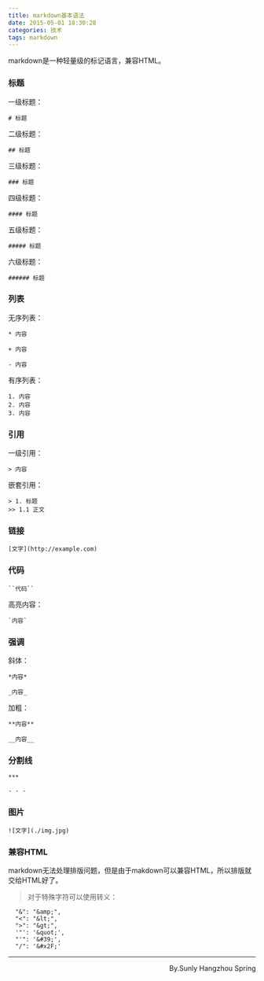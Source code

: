 ```yaml
---
title: markdown基本语法
date: 2015-05-01 18:30:28
categories: 技术
tags: markdown
---
```

markdown是一种轻量级的标记语言，兼容HTML。
<!--more-->
### 标题
一级标题：
```
# 标题
```
二级标题：
```
## 标题
```
三级标题：
```
### 标题
```
四级标题：
```
#### 标题
```
五级标题：
```
##### 标题
```
六级标题：
```
###### 标题
```

### 列表
无序列表：
```
* 内容
```
```
+ 内容
```
```
- 内容
```
有序列表：
```
1. 内容
2. 内容
3. 内容
```

### 引用
一级引用：
```
> 内容
```
嵌套引用：
```
> 1. 标题
>> 1.1 正文
```

### 链接
```
[文字](http://example.com)
```

### 代码
```
``代码``
```

高亮内容：
```
`内容`
```

### 强调
斜体：
```
*内容*
```
```
_内容_
```
加粗：
```
**内容**
```
```
__内容__
```

### 分割线
```
***
```
```
- - - 
```

### 图片
```
![文字](./img.jpg)
```

### 兼容HTML
markdown无法处理排版问题，但是由于makdown可以兼容HTML，所以排版就交给HTML好了。
> 对于特殊字符可以使用转义：
  ```
    "&": "&amp;",
    "<": "&lt;",
    ">": "&gt;",
    '"': '&quot;',
    "'": '&#39;',
    "/": '&#x2F;'
  ```
* * *
<p align="right">
By.Sunly
Hangzhou Spring
</p>
<br />